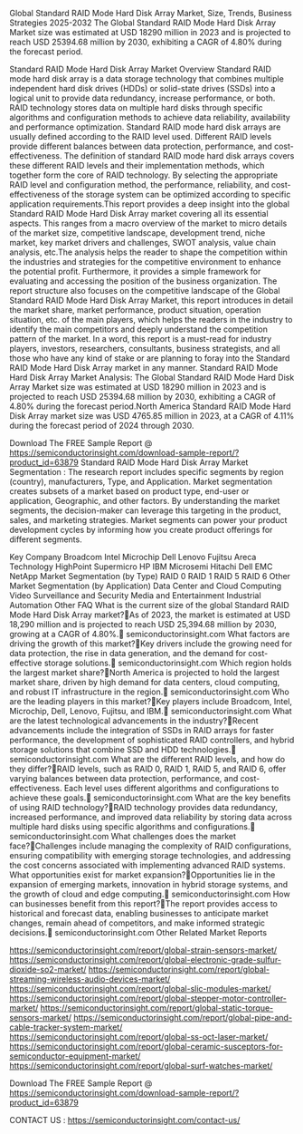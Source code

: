 Global Standard RAID Mode Hard Disk Array Market, Size, Trends, Business Strategies 2025-2032
The Global Standard RAID Mode Hard Disk Array Market size was estimated at USD 18290 million in 2023 and is projected to reach USD 25394.68 million by 2030, exhibiting a CAGR of 4.80% during the forecast period.

Standard RAID Mode Hard Disk Array Market Overview
Standard RAID mode hard disk array is a data storage technology that combines multiple independent hard disk drives (HDDs) or solid-state drives (SSDs) into a logical unit to provide data redundancy, increase performance, or both. RAID technology stores data on multiple hard disks through specific algorithms and configuration methods to achieve data reliability, availability and performance optimization. Standard RAID mode hard disk arrays are usually defined according to the RAID level used. Different RAID levels provide different balances between data protection, performance, and cost-effectiveness. The definition of standard RAID mode hard disk arrays covers these different RAID levels and their implementation methods, which together form the core of RAID technology. By selecting the appropriate RAID level and configuration method, the performance, reliability, and cost-effectiveness of the storage system can be optimized according to specific application requirements.This report provides a deep insight into the global Standard RAID Mode Hard Disk Array market covering all its essential aspects. This ranges from a macro overview of the market to micro details of the market size, competitive landscape, development trend, niche market, key market drivers and challenges, SWOT analysis, value chain analysis, etc.The analysis helps the reader to shape the competition within the industries and strategies for the competitive environment to enhance the potential profit. Furthermore, it provides a simple framework for evaluating and accessing the position of the business organization. The report structure also focuses on the competitive landscape of the Global Standard RAID Mode Hard Disk Array Market, this report introduces in detail the market share, market performance, product situation, operation situation, etc. of the main players, which helps the readers in the industry to identify the main competitors and deeply understand the competition pattern of the market. In a word, this report is a must-read for industry players, investors, researchers, consultants, business strategists, and all those who have any kind of stake or are planning to foray into the Standard RAID Mode Hard Disk Array market in any manner.
Standard RAID Mode Hard Disk Array Market Analysis:
The Global Standard RAID Mode Hard Disk Array Market size was estimated at USD 18290 million in 2023 and is projected to reach USD 25394.68 million by 2030, exhibiting a CAGR of 4.80% during the forecast period.North America Standard RAID Mode Hard Disk Array market size was USD 4765.85 million in 2023, at a CAGR of 4.11% during the forecast period of 2024 through 2030.

Download The FREE Sample Report @  https://semiconductorinsight.com/download-sample-report/?product_id=63879 
Standard RAID Mode Hard Disk Array Market Segmentation :
The research report includes specific segments by region (country), manufacturers, Type, and Application. Market segmentation creates subsets of a market based on product type, end-user or application, Geographic, and other factors. By understanding the market segments, the decision-maker can leverage this targeting in the product, sales, and marketing strategies. Market segments can power your product development cycles by informing how you create product offerings for different segments. 

Key Company
Broadcom
Intel
Microchip
Dell
Lenovo
Fujitsu
Areca Technology
HighPoint
Supermicro
HP
IBM
Microsemi
Hitachi
Dell EMC
NetApp
Market Segmentation (by Type)
RAID 0
RAID 1
RAID 5
RAID 6
Other
Market Segmentation (by Application)
Data Center and Cloud Computing
Video Surveillance and Security
Media and Entertainment
Industrial Automation
Other
FAQ 
What is the current size of the global Standard RAID Mode Hard Disk Array market?As of 2023, the market is estimated at USD 18,290 million and is projected to reach USD 25,394.68 million by 2030, growing at a CAGR of 4.80%. semiconductorinsight.com
What factors are driving the growth of this market?Key drivers include the growing need for data protection, the rise in data generation, and the demand for cost-effective storage solutions. semiconductorinsight.com
Which region holds the largest market share?North America is projected to hold the largest market share, driven by high demand for data centers, cloud computing, and robust IT infrastructure in the region. semiconductorinsight.com
Who are the leading players in this market?Key players include Broadcom, Intel, Microchip, Dell, Lenovo, Fujitsu, and IBM. semiconductorinsight.com
What are the latest technological advancements in the industry?Recent advancements include the integration of SSDs in RAID arrays for faster performance, the development of sophisticated RAID controllers, and hybrid storage solutions that combine SSD and HDD technologies. semiconductorinsight.com
What are the different RAID levels, and how do they differ?RAID levels, such as RAID 0, RAID 1, RAID 5, and RAID 6, offer varying balances between data protection, performance, and cost-effectiveness. Each level uses different algorithms and configurations to achieve these goals. semiconductorinsight.com
What are the key benefits of using RAID technology?RAID technology provides data redundancy, increased performance, and improved data reliability by storing data across multiple hard disks using specific algorithms and configurations. semiconductorinsight.com
What challenges does the market face?Challenges include managing the complexity of RAID configurations, ensuring compatibility with emerging storage technologies, and addressing the cost concerns associated with implementing advanced RAID systems.
What opportunities exist for market expansion?Opportunities lie in the expansion of emerging markets, innovation in hybrid storage systems, and the growth of cloud and edge computing. semiconductorinsight.com
How can businesses benefit from this report?The report provides access to historical and forecast data, enabling businesses to anticipate market changes, remain ahead of competitors, and make informed strategic decisions. semiconductorinsight.com
 Other Related Market Reports  

https://semiconductorinsight.com/report/global-strain-sensors-market/
https://semiconductorinsight.com/report/global-electronic-grade-sulfur-dioxide-so2-market/
https://semiconductorinsight.com/report/global-streaming-wireless-audio-devices-market/
https://semiconductorinsight.com/report/global-slic-modules-market/
https://semiconductorinsight.com/report/global-stepper-motor-controller-market/
https://semiconductorinsight.com/report/global-static-torque-sensors-market/
https://semiconductorinsight.com/report/global-pipe-and-cable-tracker-system-market/
https://semiconductorinsight.com/report/global-ss-oct-laser-market/
https://semiconductorinsight.com/report/global-ceramic-susceptors-for-semiconductor-equipment-market/
https://semiconductorinsight.com/report/global-surf-watches-market/


Download The FREE Sample Report @  https://semiconductorinsight.com/download-sample-report/?product_id=63879 

CONTACT US : https://semiconductorinsight.com/contact-us/ 
